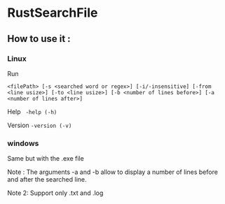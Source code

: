 # RustSearchFile

## How to use it : 

### Linux 

Run

`<filePath> [-s <searched word or regex>] [-i/-insensitive] [-from <line usize>] [-to <line usize>] [-b <number of lines before>] [-a <number of lines after>]`

Help 
` -help (-h)`

Version 
`-version (-v)`


### windows 

Same but with the .exe file


Note : 
The arguments -a and -b allow to display a number of lines before and after the searched line. 

Note 2: 
Support only .txt and .log
